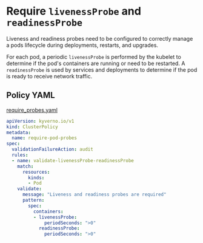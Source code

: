 # Require `livenessProbe` and `readinessProbe`

Liveness and readiness probes need to be configured to correctly manage a pods lifecycle during deployments, restarts, and upgrades.

For each pod, a periodic `livenessProbe` is performed by the kubelet to determine if the pod's containers are running or need to be restarted. A `readinessProbe` is used by services and deployments to determine if the pod is ready to receive network traffic.

## Policy YAML 

[require_probes.yaml](best_practices/require_probes.yaml)

````yaml
apiVersion: kyverno.io/v1
kind: ClusterPolicy
metadata:
  name: require-pod-probes
spec:
  validationFailureAction: audit
  rules:
  - name: validate-livenessProbe-readinessProbe
    match:
      resources:
        kinds:
        - Pod
    validate:
      message: "Liveness and readiness probes are required"
      pattern:
        spec:
          containers:
          - livenessProbe:
              periodSeconds: ">0"      
            readinessProbe:
              periodSeconds: ">0"

````


